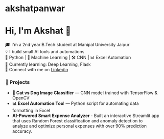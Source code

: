 # akshatpanwar

# Hi, I'm Akshat 👋

🎓 I'm a 2nd year B.Tech student at Manipal University Jaipur  
💡 I build small AI tools and automations  
🐍 Python | 🧠 Machine Learning | 🛠️ CNN | 📊 Excel Automation  
📌 Currently learning: Deep Learning, Flask  
🔗 Connect with me on [LinkedIn](https://www.linkedin.com/in/akshat-panwar-6245122bb/)

### 🧪 Projects
- **🐶 Cat vs Dog Image Classifier** — CNN model trained with TensorFlow & OpenCV  
- **📊 Excel Automation Tool** — Python script for automating data formatting in Excel
- **AI-Powered Smart Expense Analyzer** - Built an interactive Streamlit app that uses Random Forest classification and anomaly detection to analyze and optimize personal expenses with over 90% prediction accuracy.


